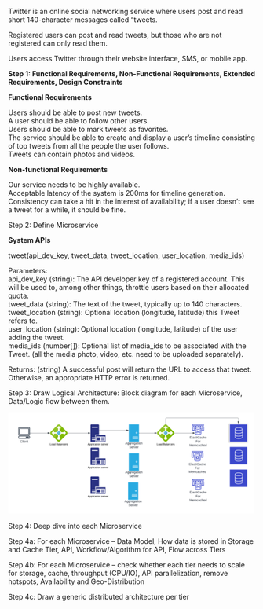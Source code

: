 Twitter is an online social networking service where users post and read short 140-character messages called “tweets.

Registered users can post and read tweets, but those who are not registered can only read them. 

Users access Twitter through their website interface, SMS, or mobile app.

<b>Step 1: Functional Requirements, Non-Functional Requirements, Extended Requirements, Design Constraints</b><br>

<b>Functional Requirements</b><br>

Users should be able to post new tweets.<br>
A user should be able to follow other users.<br>
Users should be able to mark tweets as favorites.<br>
The service should be able to create and display a user’s timeline consisting of top tweets from all the people the user follows.<br>
Tweets can contain photos and videos.<br>

<b>Non-functional Requirements</b><br>

Our service needs to be highly available.<br>
Acceptable latency of the system is 200ms for timeline generation.<br>
Consistency can take a hit in the interest of availability; if a user doesn’t see a tweet for a while, it should be fine.<br>

Step 2: Define Microservice

<b>System APIs</b><br>

tweet(api_dev_key, tweet_data, tweet_location, user_location, media_ids)

Parameters:<br>
api_dev_key (string): The API developer key of a registered account. This will be used to, among other things, throttle users based on their allocated quota.<br>
tweet_data (string): The text of the tweet, typically up to 140 characters.<br>
tweet_location (string): Optional location (longitude, latitude) this Tweet refers to.<br>
user_location (string): Optional location (longitude, latitude) of the user adding the tweet.<br>
media_ids (number[]): Optional list of media_ids to be associated with the Tweet. (all the media photo, video, etc. need to be uploaded separately).<br>

Returns: (string)
A successful post will return the URL to access that tweet. Otherwise, an appropriate HTTP error is returned.

Step 3: Draw Logical Architecture: Block diagram for each Microservice, Data/Logic flow between them.

<img src="https://github.com/rjanapa/rjanapa/blob/main/TwitterHLD.png" width="500" length="500">

Step 4: Deep dive into each Microservice

Step 4a: For each Microservice – Data Model, How data is stored in Storage and Cache Tier, API, Workflow/Algorithm for API, Flow across Tiers

Step 4b: For each Microservice – check whether each tier needs to scale for storage, cache, throughput (CPU/IO), API parallelization, remove hotspots, Availability and Geo-Distribution

Step 4c: Draw a generic distributed architecture per tier



